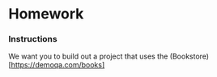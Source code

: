 # Homework


### Instructions

We want you to build out a project that uses the (Bookstore)[https://demoqa.com/books]
